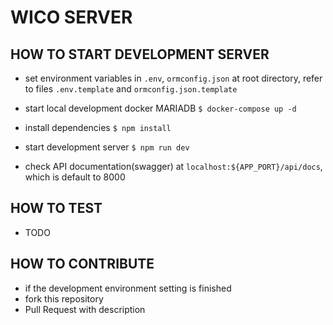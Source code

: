 # WICO SERVER

## HOW TO START DEVELOPMENT SERVER

- set environment variables in `.env`, `ormconfig.json` at root directory, refer to files `.env.template` and `ormconfig.json.template`

- start local development docker MARIADB `$ docker-compose up -d`

- install dependencies `$ npm install`

- start development server `$ npm run dev`
- check API documentation(swagger) at `localhost:${APP_PORT}/api/docs`, which is default to 8000

## HOW TO TEST

- TODO

## HOW TO CONTRIBUTE

- if the development environment setting is finished
- fork this repository
- Pull Request with description
